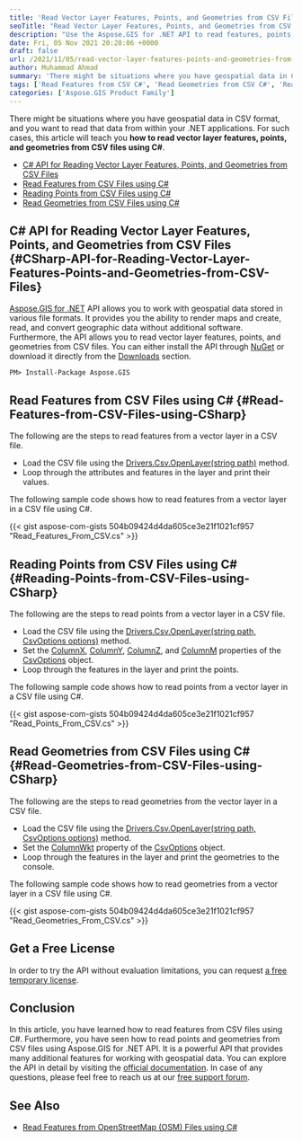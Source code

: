 ```yaml
---
title: 'Read Vector Layer Features, Points, and Geometries from CSV Files'
seoTitle: "Read Vector Layer Features, Points, and Geometries from CSV Files"
description: "Use the Aspose.GIS for .NET API to read features, points, and geometries from vector layers in CSV files. Read geospatial data from CSV files."
date: Fri, 05 Nov 2021 20:28:06 +0000
draft: false
url: /2021/11/05/read-vector-layer-features-points-and-geometries-from-csv-files/
author: Muhammad Ahmad
summary: 'There might be situations where you have geospatial data in CSV format, and you want to read that data from within your .NET application. For such cases, this article will teach you **how to read vector layer features, points, and geometries from CSV files using C#**.'
tags: ['Read Features from CSV C#', 'Read Geometries from CSV C#', 'Read Points from CSV C#']
categories: ['Aspose.GIS Product Family']
---
```


There might be situations where you have geospatial data in CSV format, and you want to read that data from within your .NET applications. For such cases, this article will teach you **how to read vector layer features, points, and geometries from CSV files using C#**.

*   [C# API for Reading Vector Layer Features, Points, and Geometries from CSV Files][1]
*   [Read Features from CSV Files using C#][2]
*   [Reading Points from CSV Files using C#][3]
*   [Read Geometries from CSV Files using C#][4]

## C# API for Reading Vector Layer Features, Points, and Geometries from CSV Files {#CSharp-API-for-Reading-Vector-Layer-Features-Points-and-Geometries-from-CSV-Files}

[Aspose.GIS for .NET][5] API allows you to work with geospatial data stored in various file formats. It provides you the ability to render maps and create, read, and convert geographic data without additional software. Furthermore, the API allows you to read vector layer features, points, and geometries from CSV files. You can either install the API through [NuGet][6] or download it directly from the [Downloads][7] section.

```
PM> Install-Package Aspose.GIS
```

## Read Features from CSV Files using C# {#Read-Features-from-CSV-Files-using-CSharp}

The following are the steps to read features from a vector layer in a CSV file.

*   Load the CSV file using the [Drivers.Csv.OpenLayer(string path)][8] method.
*   Loop through the attributes and features in the layer and print their values.

The following sample code shows how to read features from a vector layer in a CSV file using C#.

{{< gist aspose-com-gists 504b09424d4da605ce3e21f1021cf957 "Read_Features_From_CSV.cs" >}}

## Reading Points from CSV Files using C# {#Reading-Points-from-CSV-Files-using-CSharp}

The following are the steps to read points from a vector layer in a CSV file.

*   Load the CSV file using the [Drivers.Csv.OpenLayer(string path, CsvOptions options)][9] method.
*   Set the [ColumnX][10], [ColumnY][11], [ColumnZ][12], and [ColumnM][13] properties of the [CsvOptions][14] object.
*   Loop through the features in the layer and print the points.

The following sample code shows how to read points from a vector layer in a CSV file using C#.

{{< gist aspose-com-gists 504b09424d4da605ce3e21f1021cf957 "Read_Points_From_CSV.cs" >}}

## Read Geometries from CSV Files using C# {#Read-Geometries-from-CSV-Files-using-CSharp}

The following are the steps to read geometries from the vector layer in a CSV file.

*   Load the CSV file using the [Drivers.Csv.OpenLayer(string path, CsvOptions options)][15] method.
*   Set the [ColumnWkt][16] property of the [CsvOptions][17] object.
*   Loop through the features in the layer and print the geometries to the console.

The following sample code shows how to read geometries from a vector layer in a CSV file using C#.

{{< gist aspose-com-gists 504b09424d4da605ce3e21f1021cf957 "Read_Geometries_From_CSV.cs" >}}

## Get a Free License

In order to try the API without evaluation limitations, you can request [a free temporary license][18].

## Conclusion

In this article, you have learned how to read features from CSV files using C#. Furthermore, you have seen how to read points and geometries from CSV files using Aspose.GIS for .NET API. It is a powerful API that provides many additional features for working with geospatial data. You can explore the API in detail by visiting the [official documentation][19]. In case of any questions, please feel free to reach us at our [free support forum][20].

## See Also

*   [Read Features from OpenStreetMap (OSM) Files using C#][21]




[1]: #CSharp-API-for-Reading-Vector-Layer-Features-Points-and-Geometries-from-CSV-Files
[2]: #Read-Features-from-CSV-Files-using-CSharp
[3]: #Reading-Points-from-CSV-Files-using-CSharp
[4]: #Read-Geometries-from-CSV-Files-using-CSharp
[5]: https://products.aspose.com/gis/net/
[6]: https://www.nuget.org/packages/Aspose.GIS/
[7]: https://downloads.aspose.com/gis/net
[8]: https://apireference.aspose.com/gis/net/aspose.gis.filedriver/openlayer/methods/2
[9]: https://apireference.aspose.com/gis/net/aspose.gis.formats.csv.csvdriver/openlayer/methods/2
[10]: https://apireference.aspose.com/gis/net/aspose.gis.formats.csv/csvoptions/properties/columnx
[11]: https://apireference.aspose.com/gis/net/aspose.gis.formats.csv/csvoptions/properties/columny
[12]: https://apireference.aspose.com/gis/net/aspose.gis.formats.csv/csvoptions/properties/columnz
[13]: https://apireference.aspose.com/gis/net/aspose.gis.formats.csv/csvoptions/properties/columnm
[14]: https://apireference.aspose.com/gis/net/aspose.gis.formats.csv/csvoptions
[15]: https://apireference.aspose.com/gis/net/aspose.gis.formats.csv.csvdriver/openlayer/methods/2
[16]: https://apireference.aspose.com/gis/net/aspose.gis.formats.csv/csvoptions/properties/columnwkt
[17]: https://apireference.aspose.com/gis/net/aspose.gis.formats.csv/csvoptions
[18]: https://purchase.aspose.com/temporary-license
[19]: https://docs.aspose.com/gis/net/
[20]: https://forum.aspose.com/c/gis/33
[21]: https://blog.aspose.com/2021/08/23/read-features-from-open-street-map-osm-files-using-csharp/




